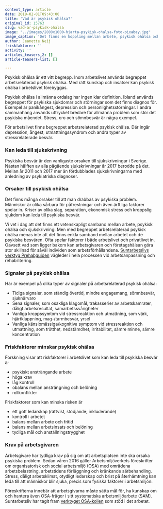 ```yaml
---
content_type: article
date: 2018-02-01T09:43:00
title: 'Vad är psykisk ohälsa?'
original_id: 15763
slug: vad-ar-psykisk-ohalsa
image: "../images/2000x1000-hjarta-psykisk-ohalsa-foto-pixabay.jpg"
image_caption: 'Det finns en koppling mellan arbete, psykisk ohälsa och sjukskrivningar. Arbetsgivaren kan göra mycket för att förebygga att arbetet orsakar psykiska besvär. '
author: Jeanette Neij
friskfaktorer: ''
activity: ''
articles_teasers_2: []
article-teasers-list: []

---
```


Psykisk ohälsa är ett vitt begrepp. Inom arbetslivet används begreppet arbetsrelaterad psykisk ohälsa. Med rätt kunskap och insatser kan psykisk ohälsa i arbetslivet förebyggas.

Psykisk ohälsa i allmänna ordalag har ingen klar definition. Ibland används begreppet för psykiska sjukdomar och störningar som det finns diagnos för. Exempel är panikångest, depression och personlighetsstörningar. I andra sammanhang används uttrycket bredare för allmänna problem som stör det psykiska måendet. Stress, oro och sömnbesvär är några exempel.

För arbetslivet finns begreppet arbetsrelaterad psykisk ohälsa. Där ingår depression, ångest, utmattningssyndrom och andra typer av stressrelaterade besvär.

### Kan leda till sjukskrivning

Psykiska besvär är den vanligaste orsaken till sjukskrivningar i Sverige. Nästan hälften av alla pågående sjukskrivningar år 2017 berodde på det. Mellan år 2011 och 2017 mer än fördubblades sjukskrivningarna med anledning av psykiatriska diagnoser.

### Orsaker till psykisk ohälsa

Det finns många orsaker till att man drabbas av psykiska problem. Människor är olika sårbara för påfrestningar och även ärftliga faktorer spelar in. Kriser av olika slag, separation, ekonomisk stress och kroppslig sjukdom kan leda till psykiska besvär.

Vi vet i dag att det finns ett vetenskapligt samband mellan arbete, psykisk ohälsa och sjukskrivning. Men med begreppet arbetsrelaterad psykisk ohälsa menas inte att det finns enkla samband mellan arbetet och de psykiska besvären. Ofta spelar faktorer i både arbetslivet och privatlivet in. Oavsett vad som ligger bakom kan arbetsgivaren och företagshälsan göra stor skillnad för såväl individen som arbetsförhållandena. [Suntarbetslivs verktyg Prehabguiden](https://prehabguiden.suntarbetsliv.se/) vägleder i hela processen vid arbetsanpassning och rehabilitering.

### Signaler på psykisk ohälsa

Här är exempel på olika typer av signaler på arbetsrelaterad psykisk ohälsa:

*   Tidiga signaler, som ständig övertid, mindre engagemang, sömnbesvär, sjuknärvaro
*   Sena signaler, som osakliga klagomål, trakasserier av arbetskamrater, dåligt arbetsresultat, samarbetssvårigheter
*   Vanliga kroppssymtom vid stressreaktion och utmattning, som värk, hjärtklappning, mag-/tarmbesvär, yrsel
*   Vanliga känslomässiga/kognitiva symptom vid stressreaktion och utmattning, som trötthet, nedstämdhet, irritabilitet, sämre minne, sämre koncentration

### Friskfaktorer minskar psykisk ohälsa

Forskning visar att riskfaktorer i arbetslivet som kan leda till psykiska besvär är

*   psykiskt ansträngande arbete
*   höga krav
*   låg kontroll
*   obalans mellan ansträngning och belöning
*   rollkonflikter

Friskfaktorer som kan minska risken är

*   ett gott ledarskap (rättvist, stödjande, inkluderande)
*   kontroll i arbetet
*   balans mellan arbete och fritid
*   balans mellan arbetsinsats och belöning
*   tydliga mål och anställningstrygghet

### Krav på arbetsgivaren

Arbetsgivare har tydliga krav på sig om att arbetsplatsen inte ska orsaka psykiska problem. Sedan våren 2016 gäller Arbetsmiljöverkets föreskrifter om organisatorisk och social arbetsmiljö (OSA) med områdena arbetsbelastning, arbetstidens förläggning och kränkande särbehandling. Stress, dåligt arbetsklimat, otydligt ledarskap och brist på återhämtning kan leda till att människor blir sjuka, precis som fysiska faktorer i arbetsmiljön.

Föreskrifterna innebär att arbetsgivarna måste sätta mål för, ha kunskap om och hantera även OSA-frågor i sitt systematiska arbetsmiljöarbete (SAM). Suntarbetsliv har tagit fram [verktyget OSA-kollen](https://osakollen.suntarbetsliv.se/) som stöd i det arbetet.

